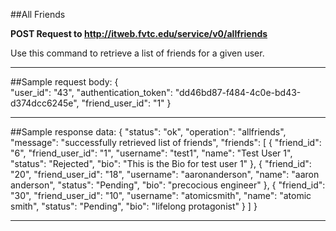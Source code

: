 ##All Friends

**POST Request to http://itweb.fvtc.edu/service/v0/allfriends**

Use this command to retrieve a list of friends for a given user. 

* * *

##Sample request body: 
	{	
    "user_id": "43",
    "authentication_token": "dd46bd87-f484-4c0e-bd43-d374dcc6245e",
    "friend_user_id": "1"
	}
* * *

##Sample response data:
	{
    "status": "ok",
    "operation": "allfriends",
    "message": "successfully retrieved list of friends",
    "friends": [
        {
            "friend_id": "6",
            "friend_user_id": "1",
            "username": "test1",
            "name": "Test User 1",
            "status": "Rejected",
            "bio": "This is the Bio for test user 1"
        },
        {
            "friend_id": "20",
            "friend_user_id": "18",
            "username": "aaronanderson",
            "name": "aaron anderson",
            "status": "Pending",
            "bio": "precocious engineer"
        },
        {
            "friend_id": "30",
            "friend_user_id": "10",
            "username": "atomicsmith",
            "name": "atomic smith",
            "status": "Pending",
            "bio": "lifelong protagonist"
        }
    ]
	}
* * *